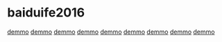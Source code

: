# baiduife2016
[demmo](https://butalways1121.github.io/task/mission1(html基础编程).html)
[demmo](https://butalways1121.github.io/task/mission2(html及css编程一).html)
[demmo](https://butalways1121.github.io/task/mission3(三栏式布局).html)
[demmo](https://butalways1121.github.io/task/mission4(定位与居中问题).html)
[demmo](https://butalways1121.github.io/task/mission5(html及css编程二).html)
[demmo](https://butalways1121.github.io/task/mission6(模拟报纸排版).html)
[demmo](https://butalways1121.github.io/task/mission7(实现常见的技术产品官网的页面架构及样式布局).html)
[demmo](https://butalways1121.github.io/task/mission8(响应式栅格化布局).html)
[demmo](https://butalways1121.github.io/task/mission9(使用HTML及CSS实现一个复杂页面).html)
